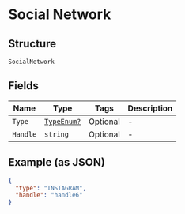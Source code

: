 
# Social Network

## Structure

`SocialNetwork`

## Fields

| Name | Type | Tags | Description |
|  --- | --- | --- | --- |
| `Type` | [`TypeEnum?`](../../doc/models/type-enum.md) | Optional | - |
| `Handle` | `string` | Optional | - |

## Example (as JSON)

```json
{
  "type": "INSTAGRAM",
  "handle": "handle6"
}
```

